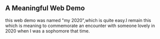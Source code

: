 ## A Meaningful Web Demo

this web demo was named "my 2020",which is quite easy.I remain this which is meaning to commemorate an encounter with someone lovely in 2020 when I was a sophomore that time.
